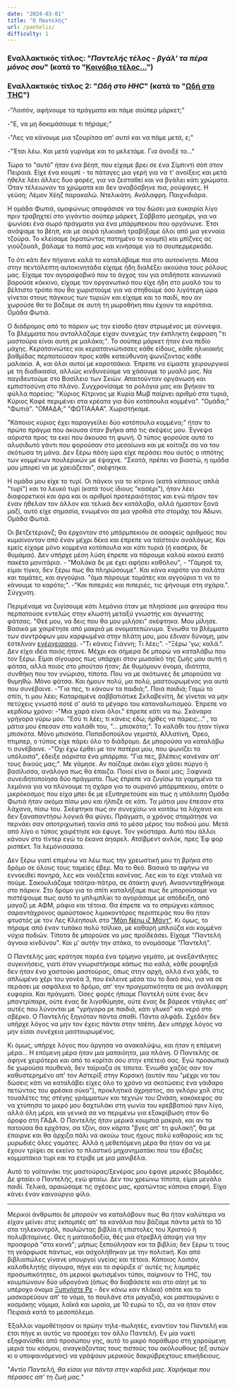 ```yaml
---
date: "2024-03-01"
title: "Ο Παντελής"
url: /pantelis/
difficulty: 1
---
```


### Εναλλακτικός τίτλος: "*Παντελής τέλος - βγάλ' τα πέρα μόνος σου*" (κατά το "[Κοινόβιο τέλος...](https://www.youtube.com/watch?v=SRMhT7EOAEI&t=4s)")

### Εναλλακτικός τίτλος 2: "*Ωδή στο HHC*" (κατά το "[Ωδή στο THC](https://www.youtube.com/watch?v=HKq0F8UcRnM)")

-"Λοιπόν, αφήνουμε τα πράγματα και πάμε σούπερ μάρκετ;"

-"Ε, να μη δοκιμάσουμε τι πήραμε;"

-"Λες να κάνουμε μια τζουρίτσα απ' *αυτό* και να πάμε μετά, ε;"

-"Έτσι λέω. Και μετά γυρνάμε και το μελετάμε. Για άνοιξέ το..."

Τώρα το "αυτό" ήταν ένα βέηπ, που είχαμε βρει σε ένα Σίμπιντί σόπ στον Πειραιά. Είχε ένα κουμπί - το πάταγες μια γερή για να τ' ανοίξεις και μετά ήθελε λέει άλλες δυο φορές, για να ζεσταθεί και να βγάλει κάτι χρώματα. Όταν τέλειωναν τα χρώματα και δεν αναβόσβηνε πια, ρούφαγες. Η γεύση; Λέμον Χέηζ παρακαλώ. Ντελικάτη. Ανάλαφρη. Παιχνιδιάρα.

Η ομάδα Φωτιά, ομοφώνως αποφάσισε να του δώσει μια ευκαιρία λίγο πριν τραβηχτεί στο γιγάντιο σούπερ μάρκετ, Σάββατο μεσημέρι, για να ψωνίσει ένα σωρό πράγματα για ένα μπάρμπεκιου που οργάνωνε. Έτσι ανάψαμε το βέηπ, και με σειρά ηλικιακή τραβήξαμε όλοι από μια γενναία τζούρα. Το κλείσαμε (κρατώντας πατημένο το κουμπί) και μπίζνες ας γιούζουαλ, βάλαμε τα παπά μας και κινήσαμε για το σουπερμερκάδο.

Το ότι κάτι δεν πήγαινε καλά το καταλάβαμε πια στο αυτοκίνητο. Μέσα στην πεντάλεπτη αυτοκινητάδα είχαμε ήδη διαλέξει ακούσια τους ρόλους μας. Είχαμε τον αγοραφοβικό που το άγχος του για οτιδήποτε κοινωνικό βαρούσε κόκκινο, είχαμε τον οργανωτικό που είχε ήδη στο μυαλό του το βέλτιστο τρόπο που θα χωριστούμε για να στηθούμε όσο λιγότερη ώρα γίνεται στους πάγκους των τυριών και είχαμε και το παιδί, που αν χωρούσε θα το βάζαμε σε αυτή τη μωροθήκη που έχουν τα καρότσια. Ομάδα Φωτιά.

Ο διάδρομος από το πάρκιν ως την είσοδο ήταν στρωμένος με σύννεφα. Τα βλέμματα που ανταλλάζαμε είχαν συνεχώς την έκπληκτη έκφραση "τι μαστούρα είναι αυτή ρε μαλάκα;". Το σούπερ μάρκετ ήταν ένα πεδίο μάχης. Κερατσινιώτες και κερατσινιώτισσες κάθε είδους, κάθε ηλικιακής βαθμίδας περπατούσαν προς κάθε κατεύθυνση ψωνίζοντας κάθε μαλακία. Α, και όλοι αυτοί με καροτσάκια. Έπρεπε να είμαστε χειρουργικοί με τη διαδικασία, αλλιώς κινδυνεύαμε να χάσουμε το μυαλό μας. Να παγιδευτούμε στο Βασίλειο των Σκιών. Απαιτούνταν οργάνωση και εμπιστοσύνη στο πλάνο. Συγχρονίσαμε τα ρολόγια μας και βγήκαν τα φύλλα πορείας: "Κύριος Κίτρινος με Κυρία Μωβ παίρνει αριθμό στα τυριά, Κύριος Καφέ περιμένει στα κρέατα για δύο κοτόπουλα κομμένα". "Ομάδα;" "Φωτιά". "ΟΜΑΔΑ;" "ΦΩΤΙΑΑΑΑ". Χωριστήκαμε.

"Κάποιος κύριος έχει παραγγείλει δύο κοτόπουλα κομμένα;" ήταν το πρώτο πράγμα που άκουσα όταν βγήκα από τις σκέψεις μου. Έγνεψα αόριστα προς τα εκεί που άκουσα τη φωνή. Ο τύπος φορούσε αυτό το αλυσιδωτό γάντι που φορούσαν στο μεσαίωνα και με κοίταζε σα να του σκότωσα τη μάνα. Δεν ξέρω πόση ώρα είχε περάσει που αυτός ο ιππότης των κομμένων πουλερικών με έψαχνε. "Σκατά, πρέπει να βιαστώ, η ομάδα μου μπορεί να με χρειάζεται", σκέφτηκα.

Η ομάδα μου είχε το τυρί. Οι πάγκοι για το κίτρινο (κατά κάποιους απλά "τυρί") και το λευκό τυρί (κατά τους ίδιους "κασέρι"), ήταν λέει διαφορετικοί και άρα και οι αριθμοί προτεραιότητας και ενώ πήραν τον έναν ήθελαν τον άλλον και τελικά δεν κατάλαβα, αλλά ήμασταν ξανά μαζί, αυτό είχε σημασία, ενωμένοι σα μια γροθιά στο στομάχι του Άδωνι. Ομάδα Φωτιά.

Οι βετζετέριανζ; Θα έρχονταν στο μπάρμπεκιου σε ασαφείς αριθμούς που κυμαίνονταν από έναν μέχρι δέκα και έπρεπε να ταϊστούν αναλόγως. Και εμείς είχαμε μόνο κομμένα κοτόπουλα και κάτι τυριά (ή κασέρια, δε θυμάμαι). Δεν υπήρχε μέση λύση έπρεπε να πάρουμε καλού κακού εκατό πακέτα μανιτάρια. - "Μαλάκα δε με έχει αφήσει καθόλου", - "Γάμησέ τα, είμαι τίγκα, δεν ξέρω πως θα πληρώσουμε". Και κάνα καρότο για σαλάτα και τομάτες, και αγγούρια. "άμα πάρουμε τομάτες και αγγούρια τι να το κάνουμε το καρότο;". -"Και πιπεριές και πιπεριές, τις ψήνουμε στη σχάρα.". Σύγχυση.

Περιμέναμε να ζυγίσουμε κάτι λεμόνια όταν με πλησίασε μια φιγούρα που περπατούσε εντελώς στην κλωστή μεταξύ γνωστής και άγνωστης φάτσας. "Θεέ μου, να δεις που θα μου μιλήσει" σκέφτηκα. Μου μίλησε. Βασικά με χαιρέτησε από μακριά με ονοματεπώνυμο. Ένιωθα τα βλέμματα των συντρόφων μου καρφωμένα στην πλάτη μου, μου έδιναν δύναμη, μου έστελναν [ενέργειαααα](https://youtu.be/RhzJ9rtdFwc?t=1106). -"Τι κάνεις Γιάννη; Τι λέει;". -"Ξέρω 'γω; καλά.". Δεν είχα ιδέα ποιός ήτανε. Μέχρι και σήμερα δε μπορώ να καταλάβω που τον ξέρω. Είμαι σίγουρος πως υπάρχει στον μωσαϊκό της ζωής μου αυτή η φάτσα, αλλά ποιός στο μπούτσο ήταν; Δε θυμόμουν όνομα, ιδιότητα, συνθήκη που τον γνώρισα, τίποτα. Που να με σκότωνες δε μπορούσα να θυμηθώ. Μόνο φάτσα. Και ήμουν πολύ, μα πολύ, μαστουρωμένος για αυτό που συνέβαινε. -"Για πες, τι κάνουν τα παιδιά;". Ποιά παιδιά; Γαμώ το σπίτι, τι μου λέει; Καταραμένε σαββατιάτικε Σκλαβενίτη, δε γίνεται να μην πετύχεις γνωστό ποτέ σ' αυτό το μέγαρο του καταναλωτισμού. Έπρεπε να κερδίσω χρόνο: -"Μια χαρά είναι όλοι." έπρεπε κάτι να πω. Σκάναρα γρήγορα γύρω μου. "Εσύ τι λέει; τι κάνεις εδώ; ήρθες να πάρεις..." , τα μάτια μου έπεσαν στο καλάθι του, "... μπισκότα;". Το καλάθι του ήταν τίγκα μπισκότα. Μόνο μπισκότα. Παπαδοπούλου γεμιστά, Αλλατίνη, Όρεο, πτιμπερ, ο τύπος είχε πάρει όλο το διάδρομο. Δε μπορούσα να καταλάβω τι συνέβαινε. -"Όχι έχω έρθει με τον πατέρα μου, που ψωνίζει τα υπόλοιπα", έδειξε αόριστα ένα μπάρμπα. "Για πες, βλέπεις κανέναν απ' τους δικούς μας;". Με γάμησε. Αν παίζαμε σκάκι είχα χάσει πύργο ή βασίλισσα, ανάλογα πως θα έπαιζα. Ποιοί είνα οι δικοί μας; Ξαφνικά συνειδητοποίησα δύο πράγματα. Πως έπρεπε να ζυγίσω τα γαμημένα τα λεμόνια για να πλύνουμε τη σχάρα για το αυριανό μπάρμπεκιου, οπότε ο μικρόκοσμος που είχα μπει δε με εξυπηρετούσε και πως η υπόλοιπη Ομάδα Φωτιά ήταν ακόμα πίσω μου και ήλπιζε σε κάτι. Τα μάτια μου έπεσαν στα λάχανα, πίσω του. Σκέφτηκα πως αν συνεχίσω να κοιτάω τα λάχανα και δεν ξαναπαντήσω λογικά θα φύγει. Πράγματι, ο χρόνος σταμάτησε να περνάει σαν αποτριχωτική ταινία από το μέσα μέρος του ποδιού μου. Μετά από λίγο ο τύπος χαιρέτησε και έφυγε. Τον γκόσταρα. Αυτό που άλλοι κάνουν στο τίντερ εγώ το έκανα άηαρελ. Ατσίβμεντ ανλόκ, πρες Έφ φορ ρισπέκτ. Τα λεμόνιααααα.

Δεν ξέρω γιατί επιμένω να λέω πως την χρεωστική μου τη βρήκα στο δρόμο σε όλους τους ταμείες έβερ. Μα το θεό. Βασικά το αφήνω να εννοειθεί πονηρά, λες και νοιάζεται κανένας. Λες και το είχε νταλκά να πούμε. Σακουλιάζαμε τσάτρα-πάτρα, σε άτακτη φυγή. Ανασυνταχθήκαμε στο πάρκιν. Στο δρόμο για το σπίτι καταλήξαμε πως δε μπορούσαμε να πιστέψουμε πως αυτό το μπλιμπλίκι το αγοράσαμε με απόδειξη, από μαγαζί με ΑΦΜ, ράφια και τέτοια. Θα έπρεπε να το σπρώχνει κάποιος σαραντάχρονος αμούστακος λιμοκοντόρος περιπτεράς που θα ήταν φτυστός με τον Λες Κλέηπουλ στο ["Μάη Νέημ ιζ Μάντ"](https://www.youtube.com/watch?v=953PkxFNiko). Κι όμως, το πήραμε από έναν τυπάκο πολύ τσίλικο, με καθαρή μπλούζα και κομμένα νύχια ποδιών. Τίποτα δε μπορούσε να μας προϊδεάσει. Είχαμε "Παντελή άγνοια κινδύνου". Και μ' αυτήν την ατάκα, το ονομάσαμε "Παντελή".

Ο Παντελής μας κράτησε παρέα ένα τρίμηνο γεμάτο, με ανεξάντλητες συγκινήσεις, γιατί όταν γνωριστήκαμε κάπως πιο καλά, κάθε ρουφηξιά δεν ήταν ένα χαστούκι μαστούρας, όπως στην αρχή, αλλά ένα χάδι, το απλωμένο χέρι του γονέα 3, που έκλεινε μέσα του το δικό σου, για να σε περάσει με ασφάλεια το δρόμο, απ' την πραγματικότητα σε μια ανάλαφρη ευφορία. Και πράγματι. Όσες φορές ήπιαμε Παντελή ούτε ένας δεν μπαντρίπαρε, ούτε ένας δε λιγοθύμησε, ούτε ένας δε βάρεσε ντάγλες απ' αυτές που λύνονται με "γρήγορα ρε παιδιά, κάτι γλυκό" και νερό στο σβέρκο. Ο Παντελής ξηγιόταν πάντα σπαθί. Πάντα αλφάδι. Σχεδόν δεν υπήρχε λόγος να μην τον έχεις πάντα στην τσέπη. Δεν υπήρχε λόγος να μην είσαι συνέχεια μαστουρωμένος.

Κι όμως, υπήρχε λόγος που άργησα να ανακαλύψω, και ήταν η επόμενη μέρα... Η επόμενη μέρα ήταν μια ματαιόητα, μια πλάνη. Ο Παντελής σε άφηνε χειρότερα και από το κορίτσι σου στην επέτειό σας. Εγώ προσωπικά δε χωρούσα πουθενά, δεν ταίριαζα σε τίποτα. Ένιωθα χαζός σαν τον καθυστερημένο απ' τον Αστερίξ στην Κορσική (αυτόν που "μέχρι να του δώσεις κάτι να καταλάβει είχες όλο το χρόνο να σκοτώσεις ένα γάιδαρο πετώντας του φρέσκα σύκα"), προκλητικά άχρηστος, σα γκλόρυ χολ στις τουαλέτες της στέγης γράμματων και τεχνών του Ωνάση, κακόκεφος σα να χτύπησα το μικρό μου δαχτυλάκι στη γωνία του κρεββατιού πριν λίγο, αλλά όλη μέρα, και γενικά σα να περιμένω για εξακρίβωση στον 6ο όροφο στη ΓΑΔΑ. Ο Παντελής ήταν μερικά κουμπιά μακριά, και αν τα πατούσα θα ερχόταν, σα τζίνι, σαν κάρτα "βγες απ' τη φυλακή", θα με έπαιρνε και θα άρχιζα πάλι να ακούω τους ήχους πολύ καθαρούς και τις μυρωδιές όλες γαμάτες. Αλλά η μεθεπόμενη μέρα θα ήταν σα να με έχουν τρίψει σε εκείνο το πλαστικό μηχανηματάκι που του έβαζες κομματάκια τυρί και τα έτριβε με μια μανιβέλα.

Αυτό το γαϊτανάκι της μαστούρας/ξενέρας μου έφαγε μερικές βδομάδες. Δε φταίει ο Παντελής, εγώ φταίω. Δεν του χρεώνω τίποτα, είμαι μεγάλο παιδί. Τελικά, αραιώσαμε τις σχέσεις μας, κρατώντας κάποια επαφή. Είχα κάνει έναν καινούργιο φίλο.

---

Μερικοί άνθρωποι δε μπορούν να καταλάβουν πως θα ήταν καλύτερα να είχαν μείνει στις εκπομπές απ' τα κανάλια που βάζαμε πάντα μετά το 10 στα τηλεκοντρόλ, πουλώντας βιβλία ή επιστολές του Χριστού ή πολυβιταμίνες. Θες η ματαιοδοξία, θές μια στρεβλή άποψη για την προσφορά "στα κοινά"; μήπως ξεπούλησαν και τα βιβλία; δεν ξέρω τι τους τη γκάρφωσε πάντως, και ασχολήθηκαν με την πολιτική. Και από βιβλιοπώλες γίνανε υπουργοί υγείας και τέτοια. Κάποιος λοιπόν, καλοθελητής σίγουρα, πήγε και το σφύριξε σ' αυτές τις λαμπρές προσωπικότητες, ότι μερικοί φωτισμένοι τύποι, παίρνουν το THC, του κουμπώνουν δύο υδρογόνα (όπως θα διαβάσετε και στο σάητ με το υπέροχο όνομα [Ξυπνήστε Ρε](https://www.ksipnistere.com/2024/01/%CE%B1%CF%80%CE%B1%CE%B3%CF%8C%CF%81%CE%B5%CF%85%CF%83%CE%B7-%CF%83%CF%84%CE%B1-%CF%80%CF%81%CE%BF%CF%8A%CF%8C%CE%BD%CF%84%CE%B1-%CE%BC%CE%B5-hhc-%CE%B5%CE%BE%CE%B1%CF%8B%CE%B4%CF%81%CE%BF%CE%BA.html) - δεν κάνω καν πλάκα) οπότε και το μασκαρεύουν απ' το νόμο, το πουλάνε στα μαγαζιά, και μαστουρώνει ο κοσμάκης νόμιμα, λαϊκά και ωραία, με 10 ευρώ το τζι, σα να ήταν στον Πειραιά κατά το μεσοπόλεμο.

Έξαλλοι νομοθέτησαν οι πρώην τηλε-πωλητές, εναντίον του Παντελή και έτσι πήγε κι αυτός να προσέχει τον άλλο Παντελή. Εν μία νυκτί εξηφανίσθει από προσώπου γης, αυτό το μικρό παράθυρο στη χαρούμενη μεριά του κόσμου, αναγκάζοντας τους πιστούς του ακόλουθους (εξ αυτών κι ο υποφαινόμενος) να γράψουν μερικούς δακρύβρεχτους επικήδειους.

"*Αντίο Παντελή, θα είσαι για πάντα στην καρδιά μας. Χαρήκαμε που πέρασες απ' τη ζωή μας.*"
